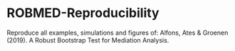 # ROBMED-Reproducibility
Reproduce all examples, simulations and figures of: Alfons, Ates &amp; Groenen (2019). A Robust Bootstrap Test for Mediation Analysis.
